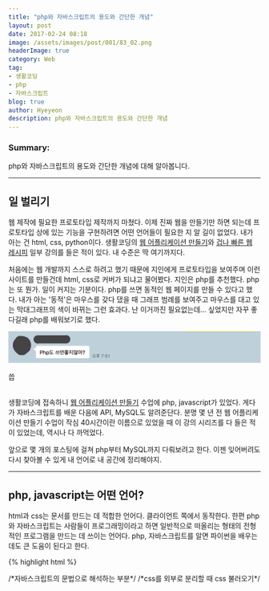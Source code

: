 ```yaml
---
title: "php와 자바스크립트의 용도와 간단한 개념"
layout: post
date: 2017-02-24 08:18
image: /assets/images/post/001/83_02.png
headerImage: true
category: Web
tag:
- 생활코딩
- php
- 자바스크립트
blog: true
author: Hyeyeon
description: php와 자바스크립트의 용도와 간단한 개념
---
```


### Summary:

php와 자바스크립트의 용도와 간단한 개념에 대해 알아봅니다.

---

## 일 벌리기

웹 제작에 필요한 프로토타입 제작까지 마쳤다. 이제 진짜 웹을 만들기만 하면 되는데 프로토타입 상에 있는 기능을 구현하려면 어떤 언어들이 필요한 지 알 길이 없었다. 내가 아는 건 html, css, python이다. 생활코딩의 [웹 어플리케이션 만들기](https://opentutorials.org/course/1688/9364)와 [겁나 빠른 웹 레시피](https://opentutorials.org/module/2398) 일부 강의를 들은 적이 있다. 내 수준은 딱 여기까지다.

처음에는 웹 개발까지 스스로 하려고 했기 때문에 지인에게 프로토타입을 보여주며 이런 사이트를 만들건데 html, css로 커버가 되냐고 물어봤다. 지인은 php를 추천했다. php는 또 뭔가. 일이 커지는 기분이다. php를 쓰면 동적인 웹 페이지를 만들 수 있다고 했다. 내가 아는 '동적'은 마우스를 갖다 댔을 때 그래프 범례를 보여주고 마우스를 대고 있는 막대그래프의 색이 바뀌는 그런 효과다. 난 이거까진 필요없는데... 싶었지만 자꾸 좋다길래 php를 배워보기로 했다.

![pic1](/assets/images/post/001/83_01.png)
<figcaption class="caption">씁</figcaption>

<br>

생활코딩에 접속하니 [웹 어플리케이션 만들기](https://opentutorials.org/course/1688/9364) 수업에 php, javascript가 있었다. 게다가 자바스크립트를 배운 다음에 API, MySQL도 알려준단다. 분명 몇 년 전 웹 어플리케이션 만들기 수업이 작심 40시간이란 이름으로 있었을 때 이 강의 시리즈를 다 들은 적이 있었는데, 역시나 다 까먹었다.

앞으로 몇 개의 포스팅에 걸쳐 php부터 MySQL까지 다뤄보려고 한다. 이젠 잊어버려도 다시 찾아볼 수 있게 내 언어로 내 공간에 정리해야지.

---

## php, javascript는 어떤 언어?

html과 css는 문서를 만드는 데 적합한 언어다. 클라이언트 쪽에서 동작한다. 한편 php와 자바스크립트는 사람들이 프로그래밍이라고 하면 일반적으로 떠올리는 형태의 전형적인 프로그램을 만드는 데 쓰이는 언어다. php, 자바스크립트를 알면 파이썬을 배우는 데도 큰 도움이 된다고 한다.

{% highlight html %}
<!DOCTYPE html>
<html>
  <head>
    <meta charset="utf-8">
    <style>...</style>
    <script>...</script>  /*자바스크립트의 문법으로 해석하는 부분*/
    <link .. href="httpL//a.com/a.css" /> /*css를 외부로 분리할 때 css 불러오기*/
    <script src="httpL//a.com/a.js" /> /*js를 가져오는 태그*/
    <title></title>
  </head>
  <body>
  </body>
</html>
{% endhighlight %}

php, 데이터베이스는 html, css와 달리 설치해야 하는 소프트웨어다. php는 php 인터프리터 또는 php 엔진이라고 불리는데 데이터베이스 내용을 끌어와서 html을 만들어서 웹서버에 전달하는 역할을 한다. 웹서버는 완성된 html정보를 웹브라우저에 전송하고 웹 화면에 출력한다.

* .php파일의 기본 형태

{% highlight php %}
<html>
  <body>
    <?php
    데이터베이스의 topic에서 수업 제목들을 가져온다.
    ?>
  </body>
</html>
{% endhighlight %}

![pic2](/assets/images/post/001/83_02.png)
<figcaption class="caption">웹서버 쪽 구조(웹 어플리케이션 만들기 '복습과 수업 예고' 중)</figcaption>

---

